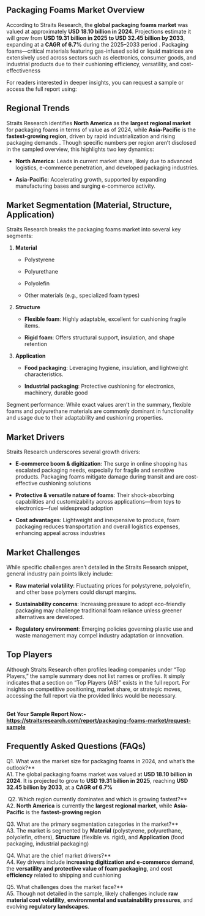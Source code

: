 <h2 data-start="313" data-end="347">Packaging Foams Market Overview</h2>
<p data-start="349" data-end="964">According to Straits Research, the <strong data-start="384" data-end="417">global packaging foams market</strong> was valued at approximately <strong data-start="446" data-end="475">USD 18.10 billion in 2024</strong>. Projections estimate it will grow from <strong data-start="516" data-end="574">USD 19.31 billion in 2025 to USD 32.45 billion by 2033</strong>, expanding at a <strong data-start="591" data-end="607">CAGR of 6.7%</strong> during the 2025&ndash;2033 period . Packaging foams&mdash;critical materials featuring gas-infused solid or liquid matrices are extensively used across sectors such as electronics, consumer goods, and industrial products due to their cushioning efficiency, versatility, and cost-effectiveness&nbsp;</p>
<p data-start="966" data-end="1066">For readers interested in deeper insights, you can request a sample or access the full report using:</p>
<h2 data-start="1365" data-end="1383">Regional Trends</h2>
<p data-start="1385" data-end="1786">Straits Research identifies <strong data-start="1413" data-end="1430">North America</strong> as the <strong data-start="1438" data-end="1465">largest regional market</strong> for packaging foams in terms of value as of 2024, while <strong data-start="1522" data-end="1538">Asia-Pacific</strong> is the <strong data-start="1546" data-end="1572">fastest-growing region</strong>, driven by rapid industrialization and rising packaging demands . Though specific numbers per region aren&rsquo;t disclosed in the sampled overview, this highlights two key dynamics:</p>
<ul data-start="1788" data-end="2050">
<li data-start="1788" data-end="1933">
<p data-start="1790" data-end="1933"><strong data-start="1790" data-end="1807">North America</strong>: Leads in current market share, likely due to advanced logistics, e-commerce penetration, and developed packaging industries.</p>
</li>
<li data-start="1934" data-end="2050">
<p data-start="1936" data-end="2050"><strong data-start="1936" data-end="1952">Asia-Pacific</strong>: Accelerating growth, supported by expanding manufacturing bases and surging e-commerce activity.</p>
</li>
</ul>
<h2 data-start="2057" data-end="2114">Market Segmentation (Material, Structure, Application)</h2>
<p data-start="2116" data-end="2193">Straits Research breaks the packaging foams market into several key segments:</p>
<ol data-start="2195" data-end="2829">
<li data-start="2195" data-end="2362">
<p data-start="2198" data-end="2211"><strong data-start="2198" data-end="2210">Material</strong></p>
<ul data-start="2215" data-end="2362">
<li data-start="2215" data-end="2231">
<p data-start="2218" data-end="2231">Polystyrene</p>
</li>
<li data-start="2235" data-end="2252">
<p data-start="2238" data-end="2252">Polyurethane</p>
</li>
<li data-start="2256" data-end="2271">
<p data-start="2259" data-end="2271">Polyolefin</p>
</li>
<li data-start="2275" data-end="2362">
<p data-start="2278" data-end="2362">Other materials (e.g., specialized foam types)&nbsp;</p>
</li>
</ul>
</li>
<li data-start="2364" data-end="2583">
<p data-start="2367" data-end="2380"><strong data-start="2367" data-end="2380">Structure</strong></p>
<ul data-start="2384" data-end="2583">
<li data-start="2384" data-end="2463">
<p data-start="2387" data-end="2463"><strong data-start="2387" data-end="2404">Flexible foam</strong>: Highly adaptable, excellent for cushioning fragile items.</p>
</li>
<li data-start="2467" data-end="2583">
<p data-start="2470" data-end="2583"><strong data-start="2470" data-end="2484">Rigid foam</strong>: Offers structural support, insulation, and shape retention&nbsp;</p>
</li>
</ul>
</li>
<li data-start="2585" data-end="2829">
<p data-start="2588" data-end="2603"><strong data-start="2588" data-end="2603">Application</strong></p>
<ul data-start="2607" data-end="2829">
<li data-start="2607" data-end="2694">
<p data-start="2610" data-end="2694"><strong data-start="2610" data-end="2628">Food packaging</strong>: Leveraging hygiene, insulation, and lightweight characteristics.</p>
</li>
<li data-start="2698" data-end="2829">
<p data-start="2701" data-end="2829"><strong data-start="2701" data-end="2725">Industrial packaging</strong>: Protective cushioning for electronics, machinery, durable good</p>
</li>
</ul>
</li>
</ol>
<p data-start="2831" data-end="3037">Segment performance: While exact values aren&rsquo;t in the summary, flexible foams and polyurethane materials are commonly dominant in functionality and usage due to their adaptability and cushioning properties.</p>
<h2 data-start="3044" data-end="3061">Market Drivers</h2>
<p data-start="3063" data-end="3115">Straits Research underscores several growth drivers:</p>
<ul data-start="3117" data-end="3808">
<li data-start="3117" data-end="3391">
<p data-start="3119" data-end="3391"><strong data-start="3119" data-end="3153">E-commerce boom &amp; digitization</strong>: The surge in online shopping has escalated packaging needs, especially for fragile and sensitive products. Packaging foams mitigate damage during transit and are cost-effective cushioning solutions&nbsp;</p>
</li>
<li data-start="3392" data-end="3601">
<p data-start="3394" data-end="3601"><strong data-start="3394" data-end="3436">Protective &amp; versatile nature of foams</strong>: Their shock-absorbing capabilities and customizability across applications&mdash;from toys to electronics&mdash;fuel widespread adoption</p>
</li>
<li data-start="3602" data-end="3808">
<p data-start="3604" data-end="3808"><strong data-start="3604" data-end="3623">Cost advantages</strong>: Lightweight and inexpensive to produce, foam packaging reduces transportation and overall logistics expenses, enhancing appeal across industries</p>
</li>
</ul>
<h2 data-start="3815" data-end="3835">Market Challenges</h2>
<p data-start="3837" data-end="3956">While specific challenges aren&rsquo;t detailed in the Straits Research snippet, general industry pain points likely include:</p>
<ul data-start="3958" data-end="4386">
<li data-start="3958" data-end="4083">
<p data-start="3960" data-end="4083"><strong data-start="3960" data-end="3987">Raw material volatility</strong>: Fluctuating prices for polystyrene, polyolefin, and other base polymers could disrupt margins.</p>
</li>
<li data-start="4084" data-end="4249">
<p data-start="4086" data-end="4249"><strong data-start="4086" data-end="4113">Sustainability concerns</strong>: Increasing pressure to adopt eco-friendly packaging may challenge traditional foam reliance unless greener alternatives are developed.</p>
</li>
<li data-start="4250" data-end="4386">
<p data-start="4252" data-end="4386"><strong data-start="4252" data-end="4278">Regulatory environment</strong>: Emerging policies governing plastic use and waste management may compel industry adaptation or innovation.</p>
</li>
</ul>
<h2 data-start="4393" data-end="4407">Top Players</h2>
<p data-start="4409" data-end="4768">Although Straits Research often profiles leading companies under &ldquo;Top Players,&rdquo; the sample summary does not list names or profiles. It simply indicates that a section on &ldquo;Top Players (AB)&rdquo; exists in the full report. For insights on competitive positioning, market share, or strategic moves, accessing the full report via the provided links would be necessary.<br /><br /></p>
<p data-start="4409" data-end="4768"><strong>Get Your Sample Report Now:-<a href="https://straitsresearch.com/report/packaging-foams-market/request-sample">https://straitsresearch.com/report/packaging-foams-market/request-sample</a>&nbsp;</strong></p>
<h2 data-start="4775" data-end="4811">Frequently Asked Questions (FAQs)</h2>
<p data-start="4813" data-end="5143">Q1. What was the market size for packaging foams in 2024, and what&rsquo;s the outlook?**<br data-start="4899" data-end="4902" /> A1. The global packaging foams market was valued at <strong data-start="4954" data-end="4983">USD 18.10 billion in 2024</strong>. It is projected to grow to <strong data-start="5012" data-end="5041">USD 19.31 billion in 2025</strong>, reaching <strong data-start="5052" data-end="5081">USD 32.45 billion by 2033</strong>, at a <strong data-start="5088" data-end="5104">CAGR of 6.7%</strong></p>
<p data-start="5145" data-end="5384">&nbsp;Q2. Which region currently dominates and which is growing fastest?**<br data-start="5216" data-end="5219" /> A2. <strong data-start="5223" data-end="5240">North America</strong> is currently the <strong data-start="5258" data-end="5285">largest regional market</strong>, while <strong data-start="5293" data-end="5309">Asia-Pacific</strong> is the <strong data-start="5317" data-end="5343">fastest-growing region</strong>&nbsp;</p>
<p data-start="5386" data-end="5685">Q3. What are the primary segmentation categories in the market?**<br data-start="5454" data-end="5457" /> A3. The market is segmented by <strong data-start="5488" data-end="5500">Material</strong> (polystyrene, polyurethane, polyolefin, others), <strong data-start="5550" data-end="5563">Structure</strong> (flexible vs. rigid), and <strong data-start="5590" data-end="5605">Application</strong> (food packaging, industrial packaging)</p>
<p data-start="5687" data-end="5967">Q4. What are the chief market drivers?**<br data-start="5730" data-end="5733" /> A4. Key drivers include <strong data-start="5757" data-end="5806">increasing digitization and e-commerce demand</strong>, the <strong data-start="5812" data-end="5866">versatility and protective value of foam packaging</strong>, and <strong data-start="5872" data-end="5891">cost efficiency</strong> related to shipping and cushioning&nbsp;</p>
<p data-start="5969" data-end="6204">Q5. What challenges does the market face?**<br data-start="6015" data-end="6018" /> A5. Though not detailed in the sample, likely challenges include <strong data-start="6083" data-end="6115">raw material cost volatility</strong>, <strong data-start="6117" data-end="6163">environmental and sustainability pressures</strong>, and evolving <strong data-start="6178" data-end="6203">regulatory landscapes</strong>.</p>
